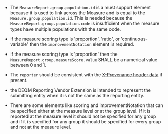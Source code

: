 - The `MeasureReport.group.population.id` is a must support element because it is used to link across the Measure and is equal to the `Measure.group.population.id`. This is needed because the `MeasureReport.group.population.code` is insufficient when the measure types have multiple populations with the same code.

- If the measure scoring type is 'proportion', 'ratio', or 'continuous-variable' then the `improvementNotation` element is required.

- If the measure scoring type is 'proportion' then the `MeasureReport.group.measureScore.value` SHALL be a numerical value between 0 and 1.

- The `reporter` should be consistent with the [X-Provenance header data]({{site.data.fhir.path}}provenance.html#header) if present.

- the DEQM Reporting Vendor Extension is intended to represent the submitting entity when it is not the same as the reporting entity.

- There are some elements like scoring and improvementNotation that can be specified either at the measure level or at the group level. If it is reported at the measure level it should not be specified for any group and if it is specified for any group it should be specified for every group and not at the measure level.
